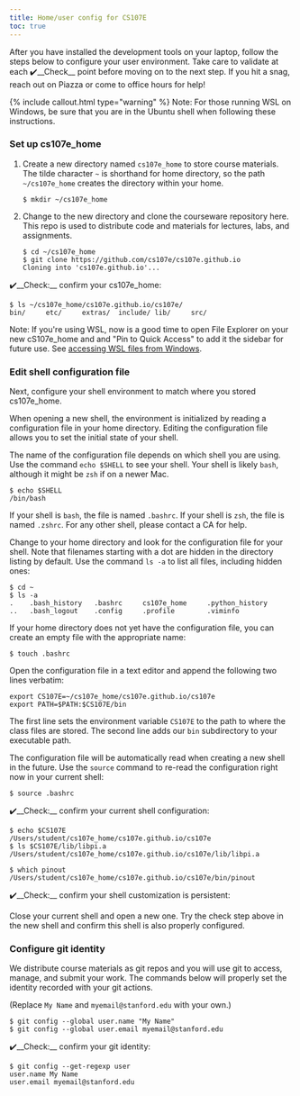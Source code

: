 ```yaml
---
title: Home/user config for CS107E
toc: true
---
```



After you have installed the development tools on your laptop, follow the steps below to configure your user environment. Take care to validate at each ✔️__Check__ point before moving on to the next step.  If you hit a snag, reach out on Piazza or come to office hours for help!

{% include callout.html type="warning" %}
Note: For those running WSL on Windows, be sure that you are in the Ubuntu shell when following these instructions.
</div>

### Set up cs107e_home
1. Create a new directory named `cs107e_home` to store course materials. The tilde character `~` is shorthand for home directory, so the path `~/cs107e_home` creates the directory within your home. 

    ```
    $ mkdir ~/cs107e_home
    ```

2. Change to the new directory and clone the courseware repository here. This repo is used to distribute code and materials for lectures, labs, and assignments. 

    ```
    $ cd ~/cs107e_home
    $ git clone https://github.com/cs107e/cs107e.github.io
    Cloning into 'cs107e.github.io'...
    ```

✔️__Check:__ confirm your cs107e_home:

```
$ ls ~/cs107e_home/cs107e.github.io/cs107e/
bin/     etc/     extras/  include/ lib/     src/
```

Note: If you're using WSL, now is a good time to open File Explorer on your new cS107e_home and and "Pin to Quick Access" to add it the sidebar for future use. See [accessing WSL files from Windows](../wsl/#files).

### Edit shell configuration file
Next, configure your shell environment to match where you stored cs107e_home.

When opening a new shell, the environment is initialized by reading a configuration file in your home directory. Editing the configuration file allows you to set the initial state of your shell. 

The name of the configuration file depends on which shell you are using. Use the command `echo $SHELL` to see your shell. Your shell is likely `bash`, although it might be `zsh` if on a newer Mac.

```
$ echo $SHELL
/bin/bash
```

If your shell is `bash`, the file is named `.bashrc`.  If your shell is `zsh`, the file is named `.zshrc`.  For any other shell, please contact a CA for help.

Change to your home directory and look for the configuration file for your shell. Note that filenames starting with a dot are hidden in the directory listing by default. Use the command `ls -a` to list all files, including hidden ones:

```
$ cd ~
$ ls -a
.    .bash_history   .bashrc     cs107e_home     .python_history 
..   .bash_logout    .config     .profile        .viminfo
```

If your home directory does not yet have the configuration file, you can create an empty file with the appropriate name:
```
$ touch .bashrc
```

Open the configuration file in a text editor and append the following two lines verbatim:

```
export CS107E=~/cs107e_home/cs107e.github.io/cs107e
export PATH=$PATH:$CS107E/bin
```

The first line sets the environment variable `CS107E` to the path to where the class files are stored. The second line adds our `bin` subdirectory to your executable path. 

The configuration file will be automatically read when creating a new shell in the future. Use the `source` command to re-read the configuration right now in your current shell: 

```
$ source .bashrc
```

  
✔️__Check:__ confirm your current shell configuration:

```
$ echo $CS107E
/Users/student/cs107e_home/cs107e.github.io/cs107e
$ ls $CS107E/lib/libpi.a
/Users/student/cs107e_home/cs107e.github.io/cs107e/lib/libpi.a

$ which pinout
/Users/student/cs107e_home/cs107e.github.io/cs107e/bin/pinout
```

✔️__Check:__ confirm your shell customization is persistent:

Close your current shell and open a new one. Try the check step above in the new shell and confirm this shell is also properly configured.

### Configure git identity
We distribute course materials as git repos and you will use git to access, manage, and submit your work. The commands below will properly set the identity recorded with your git actions.

(Replace `My Name` and `myemail@stanford.edu` with your own.)

```
$ git config --global user.name "My Name"
$ git config --global user.email myemail@stanford.edu
```

✔️__Check:__ confirm your git identity:

```
$ git config --get-regexp user
user.name My Name
user.email myemail@stanford.edu
```


